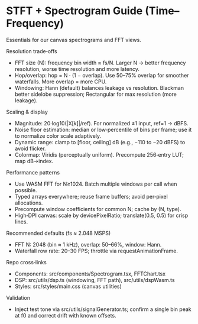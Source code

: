 # STFT + Spectrogram Guide (Time–Frequency)

Essentials for our canvas spectrograms and FFT views.

Resolution trade‑offs
- FFT size (N): frequency bin width ≈ fs/N. Larger N → better frequency resolution, worse time resolution and more latency.
- Hop/overlap: hop = N · (1 − overlap). Use 50–75% overlap for smoother waterfalls. More overlap = more CPU.
- Windowing: Hann (default) balances leakage vs resolution. Blackman better sidelobe suppression; Rectangular for max resolution (more leakage).

Scaling & display
- Magnitude: 20·log10(|X[k]|/ref). For normalized ±1 input, ref=1 → dBFS.
- Noise floor estimation: median or low‑percentile of bins per frame; use it to normalize color scale adaptively.
- Dynamic range: clamp to [floor, ceiling] dB (e.g., −110 to −20 dBFS) to avoid flicker.
- Colormap: Viridis (perceptually uniform). Precompute 256‑entry LUT; map dB→index.

Performance patterns
- Use WASM FFT for N≥1024. Batch multiple windows per call when possible.
- Typed arrays everywhere; reuse frame buffers; avoid per‑pixel allocations.
- Precompute window coefficients for common N; cache by (N, type).
- High‑DPI canvas: scale by devicePixelRatio; translate(0.5, 0.5) for crisp lines.

Recommended defaults (fs ≈ 2.048 MSPS)
- FFT N: 2048 (bin ≈ 1 kHz), overlap: 50–66%, window: Hann.
- Waterfall row rate: 20–30 FPS; throttle via requestAnimationFrame.

Repo cross‑links
- Components: src/components/Spectrogram.tsx, FFTChart.tsx
- DSP: src/utils/dsp.ts (windowing, FFT path), src/utils/dspWasm.ts
- Styles: src/styles/main.css (canvas utilities)

Validation
- Inject test tone via src/utils/signalGenerator.ts; confirm a single bin peak at f0 and correct drift with known offsets.